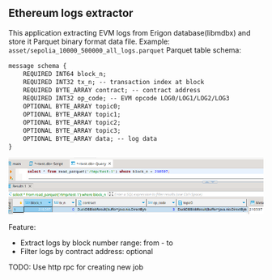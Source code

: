## Ethereum logs extractor

This application extracting EVM logs from Erigon database(libmdbx) and store it Parquet binary format data file.
Example: ```asset/sepolia_10000_500000_all_logs.parquet```
Parquet table schema:
```
message schema {
    REQUIRED INT64 block_n;
    REQUIRED INT32 tx_n; -- transaction index at block
    REQUIRED BYTE_ARRAY contract; -- contract address
    REQUIRED INT32 op_code; -- EVM opcode LOG0/LOG1/LOG2/LOG3
    OPTIONAL BYTE_ARRAY topic0;
    OPTIONAL BYTE_ARRAY topic1;
    OPTIONAL BYTE_ARRAY topic2;
    OPTIONAL BYTE_ARRAY topic3;
    OPTIONAL BYTE_ARRAY data; -- log data
}
```
![dbeaver.png](asset%2Fdbeaver.png)

Feature:
 * Extract logs by block number range: from - to
 * Filter logs by contract address: optional


TODO: Use http rpc for creating new job
